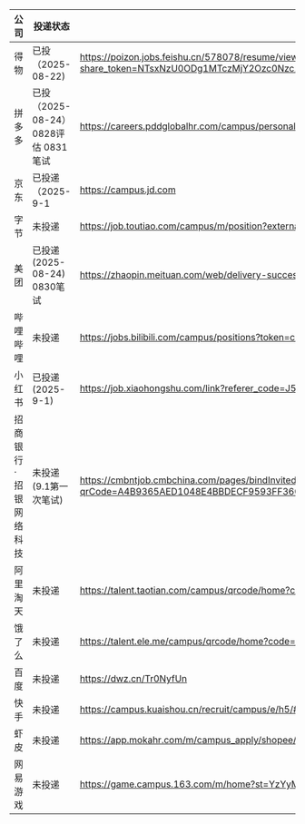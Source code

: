 
| 公司          | 投递状态                         | 地址                                                                                                                                           |
|-------------|------------------------------|----------------------------------------------------------------------------------------------------------------------------------------------| 
| 得物          | 已投（2025-08-22)               | https://poizon.jobs.feishu.cn/578078/resume/view?share_token=NTsxNzU0ODg1MTczMjY2Ozc0Nzc1NTgyMTY5NjU2NzExOTQ7NzQ3NzU5NDYyMDg5MDQxNzQzNDsxLzI |
| 拼多多         | 已投（2025-08-24） 0828评估 0831笔试 | https://careers.pddglobalhr.com/campus/personal-center                                                                                       |
| 京东          | 已投递（2025-9-1                 | https://campus.jd.com                                                                                                                        |
| 字节          | 未投递                          | https://job.toutiao.com/campus/m/position?external_referral_code=JGP1V67                                                                     |
| 美团          | 已投递(2025-08-24) 0830笔试       | https://zhaopin.meituan.com/web/delivery-success?highlightType=campus&staffSsoId=23748562                                                    |
| 哔哩哔哩        | 未投递                          | https://jobs.bilibili.com/campus/positions?token=c510a27d-e3ae-4db4-bb79-501b75674469&page=1                                                 |
| 小红书         | 已投递(2025-9-1)                | https://job.xiaohongshu.com/link?referer_code=J5NWMY5TCAOA                                                                                   |
| 招商银行·招银网络科技 | 未投递(9.1第一次笔试)                | https://cmbntjob.cmbchina.com/pages/bindInvited.html?qrCode=A4B9365AED1048E4BBDECF9593FF3608&rand=1754015829984&blNtCode=OJYUOY              |
| 阿里淘天        | 未投递                          | https://talent.taotian.com/campus/qrcode/home?code=Ak9VnLwYTbPa1AqL0dC72jri1IR3IOpiMZAHTsoVOcs%3D                                            |
| 饿了么         | 未投递                          | https://talent.ele.me/campus/qrcode/home?code=P5368qSwikRqDddjIvppehzKJHVdLbZ2u_P%2Ft3gNZ5o%3D                                               |
| 百度          | 未投递                          | https://dwz.cn/Tr0NyfUn                                                                                                                      |
| 快手          | 未投递                          | https://campus.kuaishou.cn/recruit/campus/e/h5/#/campus/jobs?code=campuseAHAeQmLm                                                            |
| 虾皮          | 未投递                          | https://app.mokahr.com/m/campus_apply/shopee/2962?recommendCode=DS4uP5Zf&hash=%23%2Fjobs#/jobs                                               |
| 网易游戏        | 未投递                          | https://game.campus.163.com/m/home?st=YzYyMjM2MmQtODVkMC00M2I5LTljMmItOWQ2MGQzZWNjNGZh                                                       |